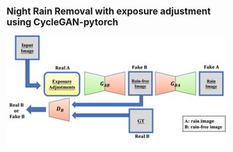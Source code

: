 ## Night Rain Removal with exposure adjustment using CycleGAN-pytorch
<div align="center"><img src="cyclegan.png"></div>
